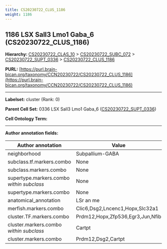 ```yaml
---
title: CS20230722_CLUS_1186
weight: 1186
---
```

## 1186 LSX Sall3 Lmo1 Gaba_6 (CS20230722_CLUS_1186)
<b>Hierarchy: </b>
[CS20230722_CLAS_10](../CS20230722_CLAS_10) >
[CS20230722_SUBC_072](../CS20230722_SUBC_072) >
[CS20230722_SUPT_0336](../CS20230722_SUPT_0336) >
[CS20230722_CLUS_1186](../CS20230722_CLUS_1186)

**PURL:** [https://purl.brain-bican.org/taxonomy/CCN20230722/CS20230722_CLUS_1186](https://purl.brain-bican.org/taxonomy/CCN20230722/CS20230722_CLUS_1186)

---


**Labelset:** cluster (Rank: 0)

**Parent Cell Set:** 0336 LSX Sall3 Lmo1 Gaba_6 ([CS20230722_SUPT_0336](../CS20230722_SUPT_0336))



**Cell Ontology Term:** 

[MARKER GENES.]: #


---

[TRANSFERRED ANNOTATIONS.]: #


[AUTHOR ANNOTATION FIELDS.]: #


**Author annotation fields:**

| Author annotation | Value |
|-------------------|-------|
|neighborhood|Subpallium-GABA|
|subclass.tf.markers.combo|None|
|subclass.markers.combo|None|
|supertype.markers.combo _within subclass_|None|
|supertype.markers.combo|None|
|anatomical_annotation|LSr an me|
|merfish.markers.combo|Clic6,Dsg2,Lncenc1,Hopx,Slc32a1|
|cluster.TF.markers.combo|Prdm12,Hopx,Zfp536,Egr3,Jun,Nfib|
|cluster.markers.combo _within subclass_|Cartpt|
|cluster.markers.combo|Prdm12,Dsg2,Cartpt|
